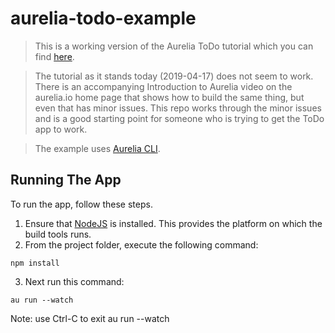 # aurelia-todo-example

>This is a working version of the Aurelia ToDo tutorial which you can find [here](http://aurelia.io/docs/tutorials/creating-a-todo-app/).

>The tutorial as it stands today (2019-04-17) does not seem to work.  There is an accompanying Introduction to Aurelia video on the aurelia.io home page that shows how to build the same thing, but even that has minor issues.  This repo works through the minor issues and is a good starting point for someone who is trying to get the ToDo app to work.

>The example uses [Aurelia CLI](http://aurelia.io/docs/build-systems/aurelia-cli/).

## Running The App

To run the app, follow these steps.

1. Ensure that [NodeJS](http://nodejs.org/) is installed. This provides the platform on which the build tools runs.
2. From the project folder, execute the following command:

  ```shell
  npm install
  ```
3. Next run this command:

  ```shell
  au run --watch
  ```
Note: use Ctrl-C to exit au run --watch 
  
